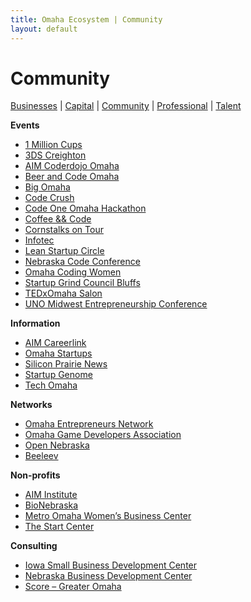 ```yaml
---
title: Omaha Ecosystem | Community
layout: default
---
```

# Community

[Businesses](/) | [Capital](/capital) | [Community](/community) | [Professional](/professional) | [Talent](/talent)

**Events**

 * [1 Million Cups](https://web.archive.org/web/20160504161132/http://omaha.sites.1millioncups.com/)
 * [3DS Creighton](https://web.archive.org/web/20160504161132/http://creighton.3daystartup.org/)
 * [AIM Coderdojo Omaha](https://web.archive.org/web/20160504161132/http://aimforbrilliance.org/coderdojo/)
 * [Beer and Code Omaha](https://web.archive.org/web/20160504161132/http://www.beerandcode.org/)
 * [Big Omaha](https://web.archive.org/web/20160504161132/http://bigomaha.com/)
 * [Code Crush](https://web.archive.org/web/20160504161132/https://codecrush.unomaha.edu/)
 * [Code One Omaha Hackathon](https://web.archive.org/web/20160504161132/http://www.codeoneomaha.com/)
 * [Coffee && Code](https://web.archive.org/web/20160504161132/http://www.meetup.com/coffeeandcode/)
 * [Cornstalks on Tour](https://web.archive.org/web/20160504161132/https://www.omahachamber.org/members/events/?view=header&eh_id=39)
 * [Infotec](https://web.archive.org/web/20160504161132/http://infotec.org/)
 * [Lean Startup Circle](https://web.archive.org/web/20160504161132/http://www.meetup.com/Lean-Startup-Circle-Omaha/)
 * [Nebraska Code Conference](https://web.archive.org/web/20160504161132/http://nebraskacode.com/)
 * [Omaha Coding Women](https://web.archive.org/web/20160504161132/https://www.facebook.com/OmaCodingWomen)
 * [Startup Grind Council Bluffs](https://web.archive.org/web/20160504161132/http://www.meetup.com/Startup-Grind-Council-Bluffs)
 * [TEDxOmaha Salon](https://web.archive.org/web/20160504161132/http://tedxomaha.com/)
 * [UNO Midwest Entrepreneurship Conference](https://web.archive.org/web/20160504161132/http://www.unomaha.edu/college-of-business-administration/center-for-innovation-entrepreneurship-franchising/events-and-opportunities/mwec.php)

**Information**

 * [AIM Careerlink](https://web.archive.org/web/20160504161132/http://careerlink.com/)
 * [Omaha Startups](https://web.archive.org/web/20160504161132/http://omahastartups.org/)
 * [Silicon Prairie News](https://web.archive.org/web/20160504161132/http://siliconprairienews.com/)
 * [Startup Genome](https://web.archive.org/web/20160504161132/http://www.startupgenome.co/)
 * [Tech Omaha](https://web.archive.org/web/20160504161132/http://techomaha.com/)

**Networks**

 * [Omaha Entrepreneurs Network  
](https://web.archive.org/web/20160504161132/https://www.linkedin.com/groups/Omaha-Entrepreneur-Network-4722871)
 * [Omaha Game Developers Association  
](https://web.archive.org/web/20160504161132/http://omahagamedev.com/)
 * [Open Nebraska  
](https://web.archive.org/web/20160504161132/http://opennebraska.io/)
 * [Beeleev](https://web.archive.org/web/20160504161132/https://www.beeleev.com/team)

**Non-profits**

 * [AIM Institute](https://web.archive.org/web/20160504161132/http://aimforbrilliance.org/)
 * [BioNebraska](https://web.archive.org/web/20160504161132/http://www.bionebraska.org/)
 * [Metro Omaha Women’s Business Center](https://web.archive.org/web/20160504161132/http://mowbcf.org/about/)
 * [The Start Center](https://web.archive.org/web/20160504161132/https://www.facebook.com/startcenteromaha)

**Consulting**

 * [Iowa Small Business Development Center  
](https://web.archive.org/web/20160504161132/http://www.iowasbdc.org/)
 * [Nebraska Business Development Center](https://web.archive.org/web/20160504161132/http://nbdc.unomaha.edu/)
 * [Score – Greater Omaha](https://web.archive.org/web/20160504161132/https://omaha.score.org/)